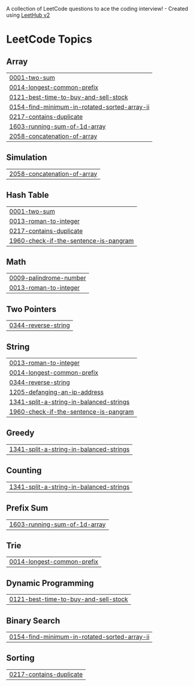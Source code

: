 A collection of LeetCode questions to ace the coding interview! - Created using [LeetHub v2](https://github.com/arunbhardwaj/LeetHub-2.0)
<!---LeetCode Topics Start-->
# LeetCode Topics
## Array
|  |
| ------- |
| [0001-two-sum](https://github.com/najasherintv/LeetCode/tree/master/0001-two-sum) |
| [0014-longest-common-prefix](https://github.com/najasherintv/LeetCode/tree/master/0014-longest-common-prefix) |
| [0121-best-time-to-buy-and-sell-stock](https://github.com/najasherintv/LeetCode/tree/master/0121-best-time-to-buy-and-sell-stock) |
| [0154-find-minimum-in-rotated-sorted-array-ii](https://github.com/najasherintv/LeetCode/tree/master/0154-find-minimum-in-rotated-sorted-array-ii) |
| [0217-contains-duplicate](https://github.com/najasherintv/LeetCode/tree/master/0217-contains-duplicate) |
| [1603-running-sum-of-1d-array](https://github.com/najasherintv/LeetCode/tree/master/1603-running-sum-of-1d-array) |
| [2058-concatenation-of-array](https://github.com/najasherintv/LeetCode/tree/master/2058-concatenation-of-array) |
## Simulation
|  |
| ------- |
| [2058-concatenation-of-array](https://github.com/najasherintv/LeetCode/tree/master/2058-concatenation-of-array) |
## Hash Table
|  |
| ------- |
| [0001-two-sum](https://github.com/najasherintv/LeetCode/tree/master/0001-two-sum) |
| [0013-roman-to-integer](https://github.com/najasherintv/LeetCode/tree/master/0013-roman-to-integer) |
| [0217-contains-duplicate](https://github.com/najasherintv/LeetCode/tree/master/0217-contains-duplicate) |
| [1960-check-if-the-sentence-is-pangram](https://github.com/najasherintv/LeetCode/tree/master/1960-check-if-the-sentence-is-pangram) |
## Math
|  |
| ------- |
| [0009-palindrome-number](https://github.com/najasherintv/LeetCode/tree/master/0009-palindrome-number) |
| [0013-roman-to-integer](https://github.com/najasherintv/LeetCode/tree/master/0013-roman-to-integer) |
## Two Pointers
|  |
| ------- |
| [0344-reverse-string](https://github.com/najasherintv/LeetCode/tree/master/0344-reverse-string) |
## String
|  |
| ------- |
| [0013-roman-to-integer](https://github.com/najasherintv/LeetCode/tree/master/0013-roman-to-integer) |
| [0014-longest-common-prefix](https://github.com/najasherintv/LeetCode/tree/master/0014-longest-common-prefix) |
| [0344-reverse-string](https://github.com/najasherintv/LeetCode/tree/master/0344-reverse-string) |
| [1205-defanging-an-ip-address](https://github.com/najasherintv/LeetCode/tree/master/1205-defanging-an-ip-address) |
| [1341-split-a-string-in-balanced-strings](https://github.com/najasherintv/LeetCode/tree/master/1341-split-a-string-in-balanced-strings) |
| [1960-check-if-the-sentence-is-pangram](https://github.com/najasherintv/LeetCode/tree/master/1960-check-if-the-sentence-is-pangram) |
## Greedy
|  |
| ------- |
| [1341-split-a-string-in-balanced-strings](https://github.com/najasherintv/LeetCode/tree/master/1341-split-a-string-in-balanced-strings) |
## Counting
|  |
| ------- |
| [1341-split-a-string-in-balanced-strings](https://github.com/najasherintv/LeetCode/tree/master/1341-split-a-string-in-balanced-strings) |
## Prefix Sum
|  |
| ------- |
| [1603-running-sum-of-1d-array](https://github.com/najasherintv/LeetCode/tree/master/1603-running-sum-of-1d-array) |
## Trie
|  |
| ------- |
| [0014-longest-common-prefix](https://github.com/najasherintv/LeetCode/tree/master/0014-longest-common-prefix) |
## Dynamic Programming
|  |
| ------- |
| [0121-best-time-to-buy-and-sell-stock](https://github.com/najasherintv/LeetCode/tree/master/0121-best-time-to-buy-and-sell-stock) |
## Binary Search
|  |
| ------- |
| [0154-find-minimum-in-rotated-sorted-array-ii](https://github.com/najasherintv/LeetCode/tree/master/0154-find-minimum-in-rotated-sorted-array-ii) |
## Sorting
|  |
| ------- |
| [0217-contains-duplicate](https://github.com/najasherintv/LeetCode/tree/master/0217-contains-duplicate) |
<!---LeetCode Topics End-->